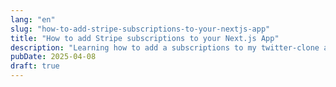```yaml
---
lang: "en"
slug: "how-to-add-stripe-subscriptions-to-your-nextjs-app"
title: "How to add Stripe subscriptions to your Next.js App"
description: "Learning how to add a subscriptions to my twitter-clone app: Posty"
pubDate: 2025-04-08
draft: true
---
```

